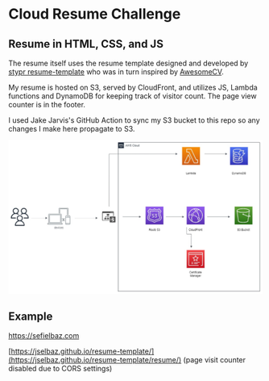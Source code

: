 # Cloud Resume Challenge

## Resume in HTML, CSS, and JS
The resume itself uses the resume template designed and developed by [stypr resume-template](https://github.com/stypr/resume-template) who was in turn inspired by [AwesomeCV](https://github.com/posquit0/Awesome-CV).

My resume is hosted on S3, served by CloudFront, and utilizes JS, Lambda functions and DynamoDB for keeping track of visitor count. The page view counter is in the footer.

I used Jake Jarvis's GitHub Action to sync my S3 bucket to this repo so any changes I make here propagate to S3.

![alt text](/Diagram.jpg?raw=true "Diagram")

## Example

https://sefielbaz.com

[https://jselbaz.github.io/resume-template/](https://jselbaz.github.io/resume-template/resume/) (page visit counter disabled due to CORS settings)
